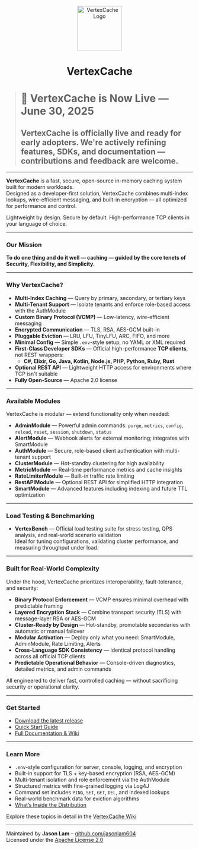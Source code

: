 <p align="center">
  <img src="https://github.com/jasonlam604/VertexCache/blob/main/etc/assets/vertexcache-logo-192x192.png" alt="VertexCache Logo" width="120" height="120"/>
</p>

<h1 align="center">VertexCache</h1>

> # 🚀 VertexCache is Now Live — June 30, 2025
> ## VertexCache is officially live and ready for early adopters. We're actively refining features, SDKs, and documentation — contributions and feedback are welcome.

---

**VertexCache** is a fast, secure, open-source in-memory caching system built for modern workloads.  
Designed as a developer-first solution, VertexCache combines multi-index lookups, wire-efficient messaging, and built-in encryption — all optimized for performance and control.

Lightweight by design. Secure by default. High-performance TCP clients in your language of choice.

---

### Our Mission

**To do one thing and do it well — caching — guided by the core tenets of Security, Flexibility, and Simplicity.**

---

### Why VertexCache?

- **Multi-Index Caching** — Query by primary, secondary, or tertiary keys  
- **Multi-Tenant Support** — Isolate tenants and enforce role-based access with the AuthModule  
- **Custom Binary Protocol (VCMP)** — Low-latency, wire-efficient messaging  
- **Encrypted Communication** — TLS, RSA, AES-GCM built-in  
- **Pluggable Eviction** — LRU, LFU, TinyLFU, ARC, FIFO, and more  
- **Minimal Config** — Simple `.env`-style setup, no YAML or XML required  
- **First-Class Developer SDKs** — Official high-performance **TCP clients**, not REST wrappers:  
  - **C#, Elixir, Go, Java, Kotlin, Node.js, PHP, Python, Ruby, Rust**  
- **Optional REST API** — Lightweight HTTP access for environments where TCP isn't suitable  
- **Fully Open-Source** — Apache 2.0 license  

---

### Available Modules

VertexCache is modular — extend functionality only when needed:

- **AdminModule** — Powerful admin commands: `purge`, `metrics`, `config`, `reload`, `reset`, `session`, `shutdown`, `status`  
- **AlertModule** — Webhook alerts for external monitoring; integrates with SmartModule  
- **AuthModule** — Secure, role-based client authentication with multi-tenant support  
- **ClusterModule** — Hot-standby clustering for high availability  
- **MetricModule** — Real-time performance metrics and cache insights  
- **RateLimiterModule** — Built-in traffic rate limiting  
- **RestAPIModule** — Optional REST API for simplified HTTP integration  
- **SmartModule** — Advanced features including indexing and future TTL optimization  

---

### Load Testing & Benchmarking

- **VertexBench** — Official load testing suite for stress testing, QPS analysis, and real-world scenario validation  
Ideal for tuning configurations, validating cluster performance, and measuring throughput under load.

---

### Built for Real-World Complexity

Under the hood, VertexCache prioritizes interoperability, fault-tolerance, and security:

- **Binary Protocol Enforcement** — VCMP ensures minimal overhead with predictable framing  
- **Layered Encryption Stack** — Combine transport security (TLS) with message-layer RSA or AES-GCM  
- **Cluster-Ready by Design** — Hot-standby, promotable secondaries with automatic or manual failover  
- **Modular Activation** — Deploy only what you need: SmartModule, AdminModule, Rate Limiting, Alerts  
- **Cross-Language SDK Consistency** — Identical protocol handling across all official TCP clients  
- **Predictable Operational Behavior** — Console-driven diagnostics, detailed metrics, and admin commands  

All engineered to deliver fast, controlled caching — without sacrificing security or operational clarity.

---

### Get Started

- [Download the latest release](https://github.com/jasonlam604/VertexCache/releases)  
- [Quick Start Guide](https://github.com/vertexcache/VertexCache/wiki/Quick-Start-Guide)  
- [Full Documentation & Wiki](https://github.com/vertexcache/VertexCache/wiki)  

---

### Learn More

- `.env`-style configuration for server, console, logging, and encryption  
- Built-in support for TLS + key-based encryption (RSA, AES-GCM)  
- Multi-tenant isolation and role enforcement via the AuthModule  
- Structured metrics with fine-grained logging via Log4J  
- Command set includes `PING`, `SET`, `GET`, `DEL`, and indexed lookups  
- Real-world benchmark data for eviction algorithms  
- [What’s Inside the Distribution](https://github.com/VertexCache/VertexCache/wiki/Installation#Whats-Inside)  

Explore these topics in detail in the [VertexCache Wiki](https://github.com/vertexcache/VertexCache/wiki)

---

Maintained by **Jason Lam** – [github.com/jasonlam604](https://github.com/jasonlam604)  
Licensed under the [Apache License 2.0](https://github.com/VertexCache/VertexCache/blob/main/LICENSE)  
